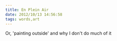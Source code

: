 ```yaml
---
title: En Plein Air
date: 2012/10/13 14:56:58
tags: words,art
---
```


Or, 'painting outside' and why I don't do much of it
